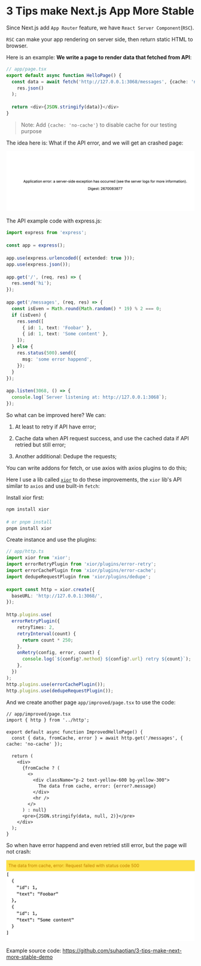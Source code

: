 # 3 Tips make Next.js App More Stable

Since Next.js add `App Router` feature, we have `React Server Component`(`RSC`).

`RSC` can make your app rendering on server side, then return static HTML to browser.

Here is an example: **We write a page to render data that fetched from API**:

```ts
// app/page.tsx
export default async function HelloPage() {
  const data = await fetch('http://127.0.0.1:3068/messages', {cache: 'no-cache'}).then((res) =>
    res.json()
  );

  return <div>{JSON.stringify(data)}</div>
}
```

> Note: Add `{cache: 'no-cache'}` to disable cache for our testing purpose

The idea here is: What if the API error, and we will get an crashed page:

![error](error.png)

The API example code with express.js:

```ts
import express from 'express';

const app = express();

app.use(express.urlencoded({ extended: true }));
app.use(express.json());

app.get('/', (req, res) => {
  res.send('hi');
});

app.get('/messages', (req, res) => {
  const isEven = Math.round(Math.random() * 19) % 2 === 0;
  if (isEven) {
    res.send([
      { id: 1, text: 'Foobar' },
      { id: 1, text: 'Some content' },
    ]);
  } else {
    res.status(500).send({
      msg: 'some error happend',
    });
  }
});

app.listen(3068, () => {
  console.log(`Server listening at: http://127.0.0.1:3068`);
});
```

So what can be improved here? We can:

1. At least to retry if API have error;

2. Cache data when API request success, and use the cached data if API retried but still error;

3. Another additional: Dedupe the requests;

You can write addons for fetch, or use axios with axios plugins to do this;

Here I use a lib called [`xior`](<[https](https://www.npmjs.com/package/xior)>) to do these improvements, the `xior` lib's API similar to `axios` and use built-in `fetch`:

Install xior first:

```sh
npm install xior

# or pnpm install
pnpm install xior
```

Create instance and use the plugins:

```ts
// app/http.ts
import xior from 'xior';
import errorRetryPlugin from 'xior/plugins/error-retry';
import errorCachePlugin from 'xior/plugins/error-cache';
import dedupeRequestPlugin from 'xior/plugins/dedupe';

export const http = xior.create({
  baseURL: 'http://127.0.0.1:3068/',
});

http.plugins.use(
  errorRetryPlugin({
    retryTimes: 2,
    retryInterval(count) {
      return count * 250;
    },
    onRetry(config, error, count) {
      console.log(`${config?.method} ${config?.url} retry ${count}`);
    },
  })
);
http.plugins.use(errorCachePlugin());
http.plugins.use(dedupeRequestPlugin());
```

And we create another page `app/improved/page.tsx` to use the code:

```tsx
// app/improved/page.tsx
import { http } from '../http';

export default async function ImprovedHelloPage() {
  const { data, fromCache, error } = await http.get('/messages', { cache: 'no-cache' });

  return (
    <div>
      {fromCache ? (
        <>
          <div className="p-2 text-yellow-600 bg-yellow-300">
            The data from cache, error: {error?.message}
          </div>
          <hr />
        </>
      ) : null}
      <pre>{JSON.stringify(data, null, 2)}</pre>
    </div>
  );
}
```

So when have error happend and even retried still error, but the page will not crash:

![xior plugins](ok.png)

Example source code: https://github.com/suhaotian/3-tips-make-next-more-stable-demo

